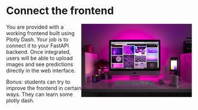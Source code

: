 
# Connect the frontend

<img src="../../media/frontend-user-interfaces.jpg" style="width: 300px" align="right">

You are provided with a working frontend built using Plotly Dash. Your job is to connect it to your FastAPI backend. Once integrated, users will be able to upload images and see predictions directly in the web interface.

Bonus: students can try to improve the frontend in certain ways. They can learn some plotly dash.

